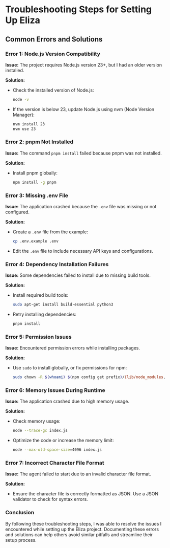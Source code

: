 # Troubleshooting Steps for Setting Up Eliza

## Common Errors and Solutions

### Error 1: Node.js Version Compatibility
**Issue:** The project requires Node.js version 23+, but I had an older version installed.

**Solution:** 
- Check the installed version of Node.js:
  ```bash
  node -v
  ```
- If the version is below 23, update Node.js using nvm (Node Version Manager):
  ```bash
  nvm install 23
  nvm use 23
  ```

### Error 2: pnpm Not Installed
**Issue:** The command `pnpm install` failed because pnpm was not installed.

**Solution:** 
- Install pnpm globally:
  ```bash
  npm install -g pnpm
  ```

### Error 3: Missing .env File
**Issue:** The application crashed because the `.env` file was missing or not configured.

**Solution:** 
- Create a `.env` file from the example:
  ```bash
  cp .env.example .env
  ```
- Edit the `.env` file to include necessary API keys and configurations.

### Error 4: Dependency Installation Failures
**Issue:** Some dependencies failed to install due to missing build tools.

**Solution:** 
- Install required build tools:
  ```bash
  sudo apt-get install build-essential python3
  ```
- Retry installing dependencies:
  ```bash
  pnpm install
  ```

### Error 5: Permission Issues
**Issue:** Encountered permission errors while installing packages.

**Solution:** 
- Use `sudo` to install globally, or fix permissions for npm:
  ```bash
  sudo chown -R $(whoami) $(npm config get prefix)/{lib/node_modules,bin,share}
  ```

### Error 6: Memory Issues During Runtime
**Issue:** The application crashed due to high memory usage.

**Solution:** 
- Check memory usage:
  ```bash
  node --trace-gc index.js
  ```
- Optimize the code or increase the memory limit:
  ```bash
  node --max-old-space-size=4096 index.js
  ```

### Error 7: Incorrect Character File Format
**Issue:** The agent failed to start due to an invalid character file format.

**Solution:** 
- Ensure the character file is correctly formatted as JSON. Use a JSON validator to check for syntax errors.

### Conclusion
By following these troubleshooting steps, I was able to resolve the issues I encountered while setting up the Eliza project. Documenting these errors and solutions can help others avoid similar pitfalls and streamline their setup process.

